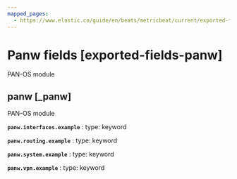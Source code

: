 ```yaml
---
mapped_pages:
  - https://www.elastic.co/guide/en/beats/metricbeat/current/exported-fields-panw.html
---
```


<!-- This file is generated! See scripts/generate_fields_docs.py -->

# Panw fields [exported-fields-panw]

PAN-OS module

## panw [_panw]

PAN-OS module

**`panw.interfaces.example`**
:   type: keyword


**`panw.routing.example`**
:   type: keyword


**`panw.system.example`**
:   type: keyword


**`panw.vpn.example`**
:   type: keyword


